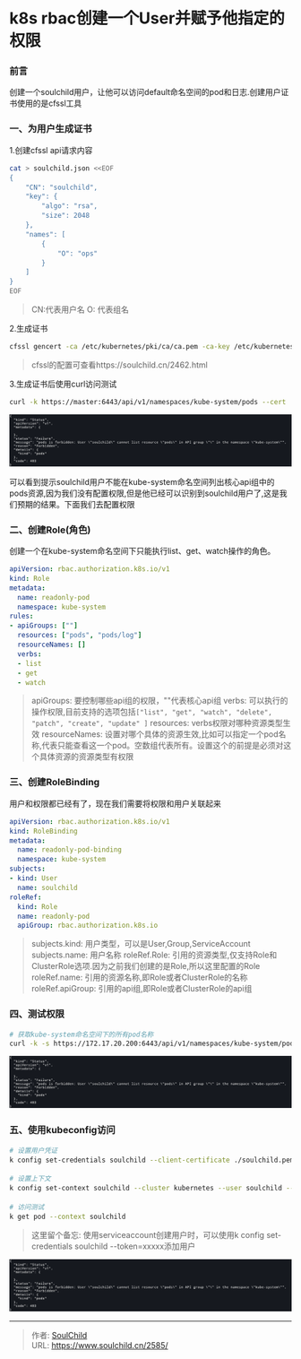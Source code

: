 # k8s rbac创建一个User并赋予他指定的权限

<!--more-->
### 前言
创建一个soulchild用户，让他可以访问default命名空间的pod和日志.创建用户证书使用的是cfssl工具

### 一、为用户生成证书
1.创建cfssl api请求内容
```bash
cat > soulchild.json <<EOF
{
    "CN": "soulchild",
    "key": {
        "algo": "rsa",
        "size": 2048
    },
    "names": [
        {
            "O": "ops"
        }
    ]
}
EOF
```
> CN:代表用户名
> O: 代表组名

2.生成证书
```bash
cfssl gencert -ca /etc/kubernetes/pki/ca/ca.pem -ca-key /etc/kubernetes/pki/ca/ca-key.pem -config /etc/kubernetes/pki/ca/ca-config.json -profile kubernetes soulchild.json | cfssljson -bare soulchild
```
> cfssl的配置可查看https://soulchild.cn/2462.html

3.生成证书后使用curl访问测试
```bash
curl -k https://master:6443/api/v1/namespaces/kube-system/pods --cert ./soulchild.pem  --key  ./soulchild-key.pem
```
![17545-95zajvjudnd.png](images/3807431905.png)

可以看到提示soulchild用户不能在kube-system命名空间列出核心api组中的pods资源,因为我们没有配置权限,但是他已经可以识别到soulchild用户了,这是我们预期的结果。下面我们去配置权限

### 二、创建Role(角色)
创建一个在kube-system命名空间下只能执行list、get、watch操作的角色。
```yaml
apiVersion: rbac.authorization.k8s.io/v1
kind: Role
metadata:
  name: readonly-pod
  namespace: kube-system
rules:
- apiGroups: [""]
  resources: ["pods", "pods/log"]
  resourceNames: []
  verbs:
  - list
  - get 
  - watch
```
> apiGroups: 要控制哪些api组的权限，""代表核心api组
> verbs: 可以执行的操作权限,目前支持的选项包括`["list", "get", "watch", "delete", "patch", "create", "update" ]`
> resources: verbs权限对哪种资源类型生效
> resourceNames: 设置对哪个具体的资源生效,比如可以指定一个pod名称,代表只能查看这一个pod。空数组代表所有。设置这个的前提是必须对这个具体资源的资源类型有权限

### 三、创建RoleBinding
用户和权限都已经有了，现在我们需要将权限和用户关联起来
```yaml
apiVersion: rbac.authorization.k8s.io/v1
kind: RoleBinding
metadata:
  name: readonly-pod-binding
  namespace: kube-system
subjects:
- kind: User
  name: soulchild
roleRef:
  kind: Role
  name: readonly-pod
  apiGroup: rbac.authorization.k8s.io
```
> subjects.kind: 用户类型，可以是User,Group,ServiceAccount
> subjects.name: 用户名称
> roleRef.Role: 引用的资源类型,仅支持Role和ClusterRole选项.因为之前我们创建的是Role,所以这里配置的Role
> roleRef.name: 引用的资源名称,即Role或者ClusterRole的名称
> roleRef.apiGroup: 引用的api组,即Role或者ClusterRole的api组

### 四、测试权限
```bash
# 获取kube-system命名空间下的所有pod名称
curl -k -s https://172.17.20.200:6443/api/v1/namespaces/kube-system/pods/ --cert ./soulchild.pem --key ./soulchild-key.pem | jq -c '.items[]?.metadata.name'
```
![28590-xbayz0qsj8q.png](images/3807431905.png)

### 五、使用kubeconfig访问
```bash
# 设置用户凭证
k config set-credentials soulchild --client-certificate ./soulchild.pem --client-key ./soulchild-key.pem --embed-certs

# 设置上下文
k config set-context soulchild --cluster kubernetes --user soulchild --namespace kube-system

# 访问测试
k get pod --context soulchild
```
> 这里留个备忘: 使用serviceaccount创建用户时，可以使用k config set-credentials soulchild --token=xxxxx添加用户

![84825-3a5h4w52x66.png](images/3807431905.png)




---

> 作者: [SoulChild](https://www.soulchild.cn)  
> URL: https://www.soulchild.cn/2585/  

